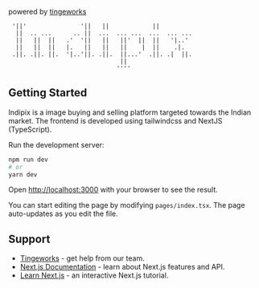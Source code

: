 powered by [tingeworks](https://tingeworks.com) 

    

     '||'               '||   ||            ||          
      ||  .. ...      .. ||  ...  ... ...  ...  ... ... 
      ||   ||  ||   .'  '||   ||   ||'  ||  ||   '|..'  
      ||   ||  ||   |.   ||   ||   ||    |  ||    .|.   
     .||. .||. ||.  '|..'||. .||.  ||...'  .||. .|  ||. 
                                   ||                   
                                  ''''                  


## Getting Started
Indipix is a image buying and selling platform targeted towards the Indian market. The frontend is developed using tailwindcss and NextJS (TypeScript).

Run the development server:

```bash
npm run dev
# or
yarn dev
```

Open [http://localhost:3000](http://localhost:3000) with your browser to see the result.

You can start editing the page by modifying `pages/index.tsx`. The page auto-updates as you edit the file.

## Support
- [Tingeworks](https://tingeworks.com) - get help from our team.
- [Next.js Documentation](https://nextjs.org/docs) - learn about Next.js features and API.
- [Learn Next.js](https://nextjs.org/learn) - an interactive Next.js tutorial.
